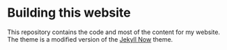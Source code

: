 # Building this website

This repository contains the code and most of the content for my website. The theme is a modified version of the [Jekyll Now](http://www.jekyllnow.com/) theme.
